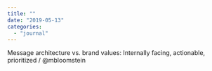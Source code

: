 ```yaml
---
title: ""
date: "2019-05-13"
categories: 
  - "journal"
---
```


Message architecture vs. brand values: Internally facing, actionable, prioritized / @mbloomstein
